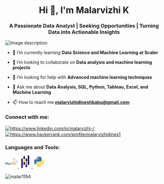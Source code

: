 <h1 align="center">Hi 👋, I'm Malarvizhi K</h1>
<h3 align="center">A Passionate Data Analyst | Seeking Opportunities | Turning Data into Actionable Insights</h3>
<img src="https://github.com/user-attachments/assets/0fde74c5-678f-470b-b669-32104e565e09" alt="Image description" width="500" />


- 🌱 I’m currently learning **Data Science and Machine Learning at Scaler**

- 👯 I’m looking to collaborate on **Data analysis and machine learning projects**

- 🤝 I’m looking for help with **Advanced machine learning techniques**

- 💬 Ask me about **Data Analysis, SQL, Python, Tableau, Excel, and Machine Learning**

- 📫 How to reach me **malarvizhidineshbabu@gmail.com**

<h3 align="left">Connect with me:</h3>
<p align="left">
<a href="https://linkedin.com/in/https://www.linkedin.com/in/malarvizhi-/" target="blank"><img align="center" src="https://raw.githubusercontent.com/rahuldkjain/github-profile-readme-generator/master/src/images/icons/Social/linked-in-alt.svg" alt="https://www.linkedin.com/in/malarvizhi-/" height="30" width="40" /></a>
<a href="https://www.hackerrank.com/https://www.hackerrank.com/profile/malarvizhidines1" target="blank"><img align="center" src="https://raw.githubusercontent.com/rahuldkjain/github-profile-readme-generator/master/src/images/icons/Social/hackerrank.svg" alt="https://www.hackerrank.com/profile/malarvizhidines1" height="30" width="40" /></a>
</p>

<h3 align="left">Languages and Tools:</h3>
<p align="left"> <a href="https://www.mysql.com/" target="_blank" rel="noreferrer"> <img src="https://raw.githubusercontent.com/devicons/devicon/master/icons/mysql/mysql-original-wordmark.svg" alt="mysql" width="40" height="40"/> </a> <a href="https://pandas.pydata.org/" target="_blank" rel="noreferrer"> <img src="https://raw.githubusercontent.com/devicons/devicon/2ae2a900d2f041da66e950e4d48052658d850630/icons/pandas/pandas-original.svg" alt="pandas" width="40" height="40"/> </a> <a href="https://www.python.org" target="_blank" rel="noreferrer"> <img src="https://raw.githubusercontent.com/devicons/devicon/master/icons/python/python-original.svg" alt="python" width="40" height="40"/> </a> </p>

<p><img align="center" src="https://github-readme-stats.vercel.app/api/top-langs?username=malar1194&show_icons=true&locale=en&layout=compact" alt="malar1194" /></p>


